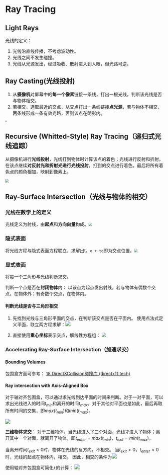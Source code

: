 # Ray Tracing

## Light Rays

光线的定义：

1. 光线沿直线传播，不考虑波动性。
2. 光线之间不发生碰撞。
3. 光线从光源发出，经过吸收、散射进入到人眼，但光路可逆。





## Ray Casting(光线投射)

1. 从**摄像机**对屏幕中的**每一个像素**链接一条线，打出一根光线，判断该光线是否与物体相交。
2. 若相交，选取最近的交点，从交点打出一条线链接**点光源**，若与物体不相交，两条线形成一条有效光路，否则该点在阴影内。

<img src="https://img2024.cnblogs.com/blog/3406761/202406/3406761-20240621140737199-2097199193.png" style="zoom: 33%;" />





## Recursive (Whitted-Style) Ray Tracing（递归式光线追踪）

从摄像机进行**光线投射**，光线打到物体时计算该点的着色；光线进行反射和折射，在该点继续**对反射光和折射光进行光线投射**，打到的交点进行着色。最后将所有着色点的颜色相加，映射到像素上。

<img src="https://img2024.cnblogs.com/blog/3406761/202406/3406761-20240621144013626-439476849.png" style="zoom:67%;" />





## Ray-Surface Intersection（光线与物体的相交）

### 光线在数学上的定义

光线定义为射线，由**起点**和**方向向量**构成。<img src="https://img2024.cnblogs.com/blog/3406761/202406/3406761-20240621143919954-295798464.png" style="zoom: 67%;" />



### 隐式表面

将光线方程与隐式表面方程联立，求解出t，`o + td`即为交点位置。<img src="https://img2024.cnblogs.com/blog/3406761/202406/3406761-20240621143856203-1310721280.png" style="zoom: 67%;" />



### 显式表面

将每一个三角形与光线判断求交。

判断一个点是否在**封闭物体**内：
以该点为起点发出射线，若与物体有偶数个交点，在物体外；有奇数个交点，在物体内。

#### 判断光线是否与三角形相交

1. 先找到光线与三角形平面的交点，在判断该交点是否在平面内。
	使用点法式定义平面，联立两方程求解：![](https://img2024.cnblogs.com/blog/3406761/202406/3406761-20240621150145975-694198512.png)

2. 直接使用**重心坐标**表示交点，解线性方程组：
	<img src="https://img2024.cnblogs.com/blog/3406761/202406/3406761-20240621150049305-1403311869.png" style="zoom: 80%;" />



### Accelerating Ray-Surface Intersection（加速求交）

#### Bounding Volumes

包围盒方面可参考：
[18 DirectXCollision碰撞库 (directx11.tech)](https://directx11.tech/#/part2/18)

#### Ray intersection with Axis-Aligned Box

对于轴对齐包围盒，可以通过求光线到达平面的时间来判断。对于一对平面，可以求出光线进入的时间$t_{min}$和离开的时间$t_{max}$，对于其他对平面也是如此，最后再取所有时间的交集，即$max(t_{min})$和$min(t_{max})$。

![](https://img2024.cnblogs.com/blog/3406761/202406/3406761-20240621163055300-1681431852.png)

**三维物体求交**：
对于三维物体，当光线进入了三个对面，光线才进入了物体；离开其中一个对面，就离开了物体，即$t_{enter}=max(t_{min})$，$t_{exit}=min(t_{max})$。

当离开时间$t_{exit}<0$时，物体在光线的反方向，不相交。
当$t_{exit}>0$，$t_{enter}<0$时，光线的起点在物体内，相交。
因此，相交的条件为![](https://img2024.cnblogs.com/blog/3406761/202406/3406761-20240621165041142-1541272229.png)

使用轴对齐包围盒可简化`t`的计算：
![](https://img2024.cnblogs.com/blog/3406761/202406/3406761-20240621165311558-1986898550.png)